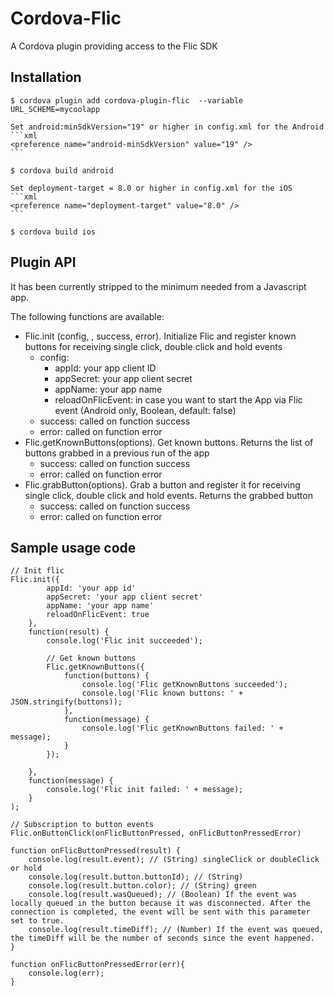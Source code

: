 # Cordova-Flic
A Cordova plugin providing access to the Flic SDK

## Installation
    $ cordova plugin add cordova-plugin-flic  --variable URL_SCHEME=mycoolapp

	Set android:minSdkVersion="19" or higher in config.xml for the Android
	```xml
	<preference name="android-minSdkVersion" value="19" />
	```

    $ cordova build android

	Set deployment-target = 8.0 or higher in config.xml for the iOS 
	```xml
	<preference name="deployment-target" value="8.0" />
	```

	$ cordova build ios

## Plugin API
It has been currently stripped to the minimum needed from a Javascript app.

The following functions are available:

* Flic.init (config, , success, error). Initialize Flic and register known buttons for receiving single click, double click and hold events
  * config:
	* appId: your app client ID
	* appSecret: your app client secret
	* appName: your app name
	* reloadOnFlicEvent: in case you want to start the App via Flic event (Android only, Boolean, default: false)
  * success: called on function success
  * error: called on function error
* Flic.getKnownButtons(options). Get known buttons. Returns the list of buttons grabbed in a previous run of the app
  * success: called on function success
  * error: called on function error
* Flic.grabButton(options). Grab a button and register it for receiving single click, double click and hold events. Returns the grabbed button
  * success: called on function success
  * error: called on function error

## Sample usage code
    // Init flic
    Flic.init({
			appId: 'your app id'
			appSecret: 'your app client secret' 
			appName: 'your app name'
			reloadOnFlicEvent: true
		}, 
        function(result) {
            console.log('Flic init succeeded');

            // Get known buttons
            Flic.getKnownButtons({
                function(buttons) {
                    console.log('Flic getKnownButtons succeeded');
                    console.log('Flic known buttons: ' + JSON.stringify(buttons));
                },
                function(message) {
                    console.log('Flic getKnownButtons failed: ' + message);
                }
            });

        },
        function(message) {
            console.log('Flic init failed: ' + message);
        }
    );

    // Subscription to button events
	Flic.onButtonClick(onFlicButtonPressed, onFlicButtonPressedError)

    function onFlicButtonPressed(result) {
        console.log(result.event); // (String) singleClick or doubleClick or hold
        console.log(result.button.buttonId); // (String)
        console.log(result.button.color); // (String) green
        console.log(result.wasQueued); // (Boolean) If the event was locally queued in the button because it was disconnected. After the connection is completed, the event will be sent with this parameter set to true.
		console.log(result.timeDiff); // (Number) If the event was queued, the timeDiff will be the number of seconds since the event happened.
    }
	
	function onFlicButtonPressedError(err){
		console.log(err);
	}
